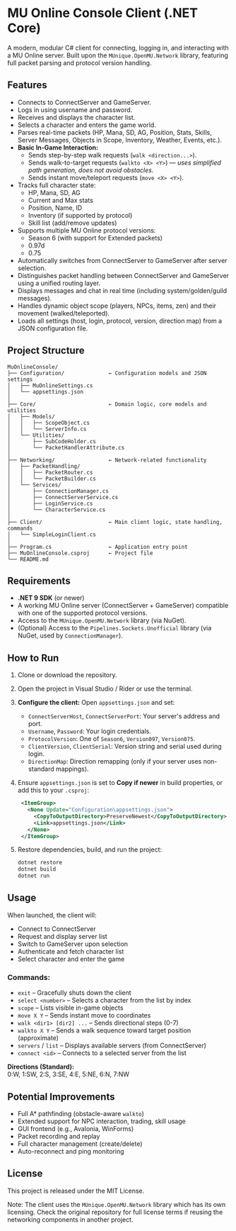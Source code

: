 # MU Online Console Client (.NET Core)

A modern, modular C# client for connecting, logging in, and interacting with a MU Online server. Built upon the `MUnique.OpenMU.Network` library, featuring full packet parsing and protocol version handling.

## Features

* Connects to ConnectServer and GameServer.
* Logs in using username and password.
* Receives and displays the character list.
* Selects a character and enters the game world.
* Parses real-time packets (HP, Mana, SD, AG, Position, Stats, Skills, Server Messages, Objects in Scope, Inventory, Weather, Events, etc.).
* **Basic In-Game Interaction:**
  * Sends step-by-step walk requests (`walk <direction...>`).
  * Sends walk-to-target requests (`walkto <X> <Y>`) — *uses simplified path generation, does not avoid obstacles*.
  * Sends instant move/teleport requests (`move <X> <Y>`).
* Tracks full character state:
  * HP, Mana, SD, AG
  * Current and Max stats
  * Position, Name, ID
  * Inventory (if supported by protocol)
  * Skill list (add/remove updates)
* Supports multiple MU Online protocol versions:
  * Season 6 (with support for Extended packets)
  * 0.97d
  * 0.75
* Automatically switches from ConnectServer to GameServer after server selection.
* Distinguishes packet handling between ConnectServer and GameServer using a unified routing layer.
* Displays messages and chat in real time (including system/golden/guild messages).
* Handles dynamic object scope (players, NPCs, items, zen) and their movement (walked/teleported).
* Loads all settings (host, login, protocol, version, direction map) from a JSON configuration file.

## Project Structure

```plaintext
MuOnlineConsole/
├── Configuration/              ← Configuration models and JSON settings
│   ├── MuOnlineSettings.cs
│   └── appsettings.json
│
├── Core/                       ← Domain logic, core models and utilities
│   ├── Models/
│   │   ├── ScopeObject.cs
│   │   └── ServerInfo.cs
│   └── Utilities/
│       ├── SubCodeHolder.cs
│       └── PacketHandlerAttribute.cs
│
├── Networking/                 ← Network-related functionality
│   ├── PacketHandling/
│   │   ├── PacketRouter.cs
│   │   └── PacketBuilder.cs
│   └── Services/
│       ├── ConnectionManager.cs
│       ├── ConnectServerService.cs
│       ├── LoginService.cs
│       └── CharacterService.cs
│
├── Client/                     ← Main client logic, state handling, commands
│   └── SimpleLoginClient.cs
│
├── Program.cs                  ← Application entry point
├── MuOnlineConsole.csproj      ← Project file
└── README.md
```

## Requirements

* **.NET 9 SDK** (or newer)
* A working MU Online server (ConnectServer + GameServer) compatible with one of the supported protocol versions.
* Access to the `MUnique.OpenMU.Network` library (via NuGet).
* (Optional) Access to the `Pipelines.Sockets.Unofficial` library (via NuGet, used by `ConnectionManager`).

## How to Run

1. Clone or download the repository.
2. Open the project in Visual Studio / Rider or use the terminal.
3. **Configure the client:** Open `appsettings.json` and set:
   * `ConnectServerHost`, `ConnectServerPort`: Your server's address and port.
   * `Username`, `Password`: Your login credentials.
   * `ProtocolVersion`: One of `Season6`, `Version097`, `Version075`.
   * `ClientVersion`, `ClientSerial`: Version string and serial used during login.
   * `DirectionMap`: Direction remapping (only if your server uses non-standard mappings).
4. Ensure `appsettings.json` is set to **Copy if newer** in build properties, or add this to your `.csproj`:

   ```xml
    <ItemGroup>
      <None Update="Configuration\appsettings.json">
        <CopyToOutputDirectory>PreserveNewest</CopyToOutputDirectory>
        <Link>appsettings.json</Link>
      </None>
    </ItemGroup>
   ```

5. Restore dependencies, build, and run the project:

   ```bash
   dotnet restore
   dotnet build
   dotnet run
   ```

## Usage

When launched, the client will:

* Connect to ConnectServer
* Request and display server list
* Switch to GameServer upon selection
* Authenticate and fetch character list
* Select character and enter the game

### Commands:

* `exit` – Gracefully shuts down the client
* `select <number>` – Selects a character from the list by index
* `scope` – Lists visible in-game objects
* `move X Y` – Sends instant move to coordinates
* `walk <dir1> [dir2] ...` – Sends directional steps (0-7)
* `walkto X Y` – Sends a walk sequence toward target position (approximate)
* `servers` / `list` – Displays available servers (from ConnectServer)
* `connect <id>` – Connects to a selected server from the list

**Directions (Standard):**  
0:W, 1:SW, 2:S, 3:SE, 4:E, 5:NE, 6:N, 7:NW

## Potential Improvements

* Full A* pathfinding (obstacle-aware `walkto`)
* Extended support for NPC interaction, trading, skill usage
* GUI frontend (e.g., Avalonia, WinForms)
* Packet recording and replay
* Full character management (create/delete)
* Auto-reconnect and ping monitoring

## License

This project is released under the MIT License.

Note: The client uses the `MUnique.OpenMU.Network` library which has its own licensing. Check the original repository for full license terms if reusing the networking components in another project.